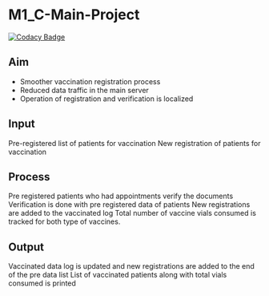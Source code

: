 # M1_C-Main-Project
[![Codacy Badge](https://app.codacy.com/project/badge/Grade/5d9ada68606c4fd3a69424852c2673a5)](https://www.codacy.com/gh/Nirmala1-2/M1_-C-Main-Project/dashboard?utm_source=github.com&amp;utm_medium=referral&amp;utm_content=Nirmala1-2/M1_-C-Main-Project&amp;utm_campaign=Badge_Grade)


## Aim
* Smoother vaccination registration process
* Reduced data traffic in the main server
* Operation of registration and verification is localized


## Input
Pre-registered list of patients for vaccination
New registration of patients for vaccination

## Process
Pre registered patients who had appointments verify the documents
Verification is done with pre registered data of patients
New registrations are added to the vaccinated log
Total number of vaccine vials consumed is tracked for both type of vaccines.

## Output
Vaccinated data log is updated and new registrations are added to the end of the pre data list
List of vaccinated patients along with total vials consumed is printed
